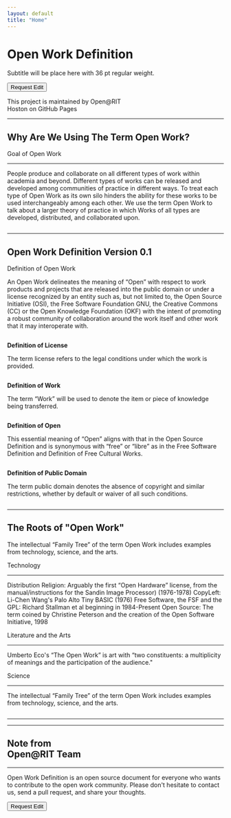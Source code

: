 ```yaml
---
layout: default
title: "Home"
---
```


<!-- Hero -->
<div class="" style="background-image: url('./assets/img/background-shapes/hero-bg.svg');">
    <h1>Open Work Definition</h1>
    <p>Subtitle will be place here with 36 pt regular weight.</p>
    <button>Request Edit</button>
    <p>This project is maintained by Open@RIT<br>Hoston on GitHub Pages</p>
</div>

<hr>

<!-- Goal of Open Work -->
<div class="flex">
    <div>
        <h2>Why Are We Using The Term <b>Open Work</b>?</h2>
        <p class="subtitle">Goal of Open Work</p>
        <hr>
        <p>People produce and collaborate on all different types of work within academia and beyond. Different types of
            works can be released and developed among communities of practice in different ways.
            To treat each type of Open Work as its own silo hinders the ability for these works to be used
            interchangeably among each other.
            We use the term Open Work to talk about a larger theory of practice in which Works of all types are
            developed, distributed, and collaborated upon.</p>
    </div>
    <img src="" alt="">
</div>

<hr>

<!-- Definition of Open Work -->

<h2><b>Open Work</b> Definition Version 0.1</h2>
<div> <!-- set bg img here -->
    <p class="subtitle">Definition of Open Work</p>
    <p>An Open Work delineates the meaning of “Open” with respect to work products and projects that are released into
        the public domain or under a license recognized by an entity such as, but not limited to, the Open Source
        Initiative (OSI), the Free Software Foundation GNU, the Creative Commons (CC) or the Open Knowledge Foundation
        (OKF) with the intent of promoting a robust community of collaboration around the work itself and other work
        that it may interoperate with.</p>
</div>
<img src="" alt="">

<!-- Definition of... cards -->
<div class="flex">
    <div class="card">
        <p><b>Definition of License</b></p>
        <p>The term license refers to the legal conditions under which the work is provided.</p>
        <img src="" alt=""> <!-- card icon -->
    </div>
    <div class="card">
        <p><b>Definition of Work</b></p>
        <p>The term “Work” will be used to denote the item or piece of knowledge being transferred.</p>
        <img src="" alt=""> <!-- card icon -->
    </div>
</div>
<div class="flex">
    <div class="card">
        <p><b>Definition of Open</b></p>
        <p>This essential meaning of “Open” aligns with that in the Open Source Definition and is synonymous with “free”
            or “libre” as in the Free Software Definition and Definition of Free Cultural Works.</p>
        <img src="" alt=""> <!-- card icon -->
    </div>
    <div class="card">
        <p><b>Definition of Public Domain</b></p>
        <p>The term public domain denotes the absence of copyright and similar restrictions, whether by default or
            waiver of all such conditions.</p>
        <img src="" alt=""> <!-- card icon -->
    </div>
</div>

<hr>

<!-- The Roots of Open Work -->
<h2>The <b>Roots</b> of "Open Work"</h2>
<p>The intellectual “Family Tree” of the term Open Work includes examples from technology, science, and the arts.</p>
<div class="flex">
    <div>
        <p class="subtitle">Technology</p>
        <hr>
        <p>Distribution Religion: Arguably the first “Open Hardware” license, from the manual/instructions for the
            Sandin Image Processor) (1976-1978)
            CopyLeft: Li-Chen Wang's Palo Alto Tiny BASIC (1976)
            Free Software, the FSF and the GPL: Richard Stallman et al beginning in 1984-Present
            Open Source: The term coined by Christine Peterson and the creation of the Open Software Initiative, 1998
        </p>
    </div>
    <div>
        <p class="subtitle">Literature and the Arts</p>
        <hr>
        <p>Umberto Eco's “The Open Work” is art with “two constituents: a multiplicity of meanings and the participation
            of the audience."
        </p>
    </div>
    <div>
        <p class="subtitle">Science</p>
        <hr>
        <p>The intellectual “Family Tree” of the term Open Work includes examples from technology, science, and the
            arts.
        </p>
    </div>
    <img src="" alt=""> <!-- use the red square image -->
</div>

<hr>

<!-- Types of Open Work -->
<div class="flex">
    <div class="col">
        <div class="accordion"></div>
        <div class="accordion"></div>
    </div>
    <div class="col">
        <div class="accordion"></div>
        <div class="accordion"></div>
    </div>
</div>

<hr>

<!-- Ending Note -->
<div class="flex">
    <div>
        <h2><b>Note from<br> Open@RIT Team</b></h2>
        <hr>
        <p>Open Work Definition is an open source document for everyone who wants to contribute to the open work
            community.
            Please don't hesitate to contact us, send a pull request, and share your thoughts. </p>
        <button>Request Edit</button>
    </div>
    <img src="" alt="">
</div>